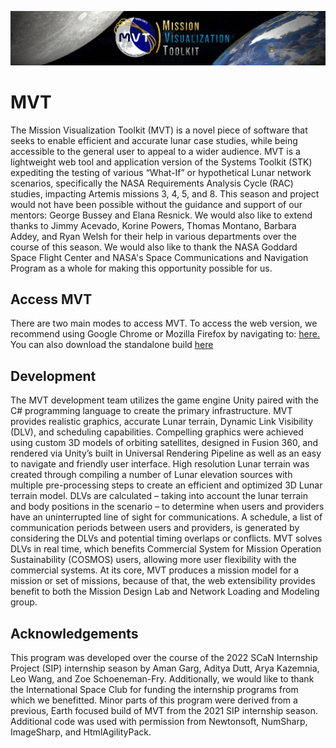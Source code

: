 ![image](mvt.png)

# MVT
The Mission Visualization Toolkit (MVT) is a novel piece of software that seeks to enable efficient and accurate lunar case studies, while being accessible to the general user to appeal to a wider audience.  MVT is a lightweight web tool and application version of the Systems Toolkit (STK) expediting the testing of various “What-If” or hypothetical Lunar network scenarios, specifically the NASA Requirements Analysis Cycle (RAC) studies, impacting Artemis missions 3, 4, 5, and 8.
This season and project would not have been possible without the guidance and support of our mentors: George Bussey and Elana Resnick. We would also like to extend thanks to Jimmy Acevado, Korine Powers, Thomas Montano, Barbara Addey, and Ryan Welsh for their help in various departments over the course of this season. We would also like to thank the NASA Goddard Space Flight Center and NASA's Space Communications and Navigation Program as a whole for making this opportunity possible for us.

## Access MVT
There are two main modes to access MVT.  To access the web version, we recommend using Google Chrome or Mozilla Firefox by navigating to: [here.](https://andallfor.github.io/MVT/)  You can also download the standalone build [here](https://drive.google.com/drive/folders/1ncs-kQsdyjm1DDYk4Y8_UNKBJ5t-x-pT)  

## Development
The MVT development team utilizes the game engine Unity paired with the C# programming language to create the primary infrastructure. MVT provides realistic graphics, accurate Lunar terrain, Dynamic Link Visibility (DLV), and scheduling capabilities. Compelling graphics were achieved using custom 3D models of orbiting satellites, designed in Fusion 360, and rendered via Unity’s built in Universal Rendering Pipeline as well as an easy to navigate and friendly user interface. High resolution Lunar terrain was created through compiling a number of Lunar elevation sources with multiple pre-processing steps to create an efficient and optimized 3D Lunar terrain model. DLVs are calculated – taking into account the lunar terrain and body positions in the scenario – to determine when users and providers have an uninterrupted line of sight for communications. A schedule, a list of communication periods between users and providers, is generated by considering the DLVs and potential timing overlaps or conflicts. MVT solves DLVs in real time, which benefits Commercial System for Mission Operation Sustainability (COSMOS) users, allowing more user flexibility with the commercial systems. At its core, MVT produces a mission model for a mission or set of missions, because of that, the web extensibility provides benefit to both the Mission Design Lab and Network Loading and Modeling group.

## Acknowledgements
This program was developed over the course of the 2022 SCaN Internship Project (SIP) internship season by Aman Garg, Aditya Dutt, Arya Kazemnia, Leo Wang, and Zoe Schoeneman-Fry.  Additionally, we would like to thank the International Space Club for funding the internship programs from which we benefitted. Minor parts of this program were derived from a previous, Earth focused build of MVT from the 2021 SIP internship season. Additional code was used with permission from Newtonsoft, NumSharp, ImageSharp, and HtmlAgilityPack.

